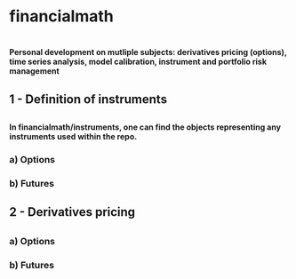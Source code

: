 <h1>  financialmath <h1> 
<h4> 
  Personal development on mutliple subjects: derivatives pricing (options), time series analysis, model calibration, instrument and portfolio risk management
<h4> 
<h2> 1 - Definition of instruments <h2>
<h4> 
In financialmath/instruments, one can find the objects representing any instruments used within the repo. 
<h4> 
<h3> a) Options <h3>
<h3> b) Futures <h3>


<h2> 2 - Derivatives pricing <h2>
<h3> a) Options <h3>
<h3> b) Futures <h3>
